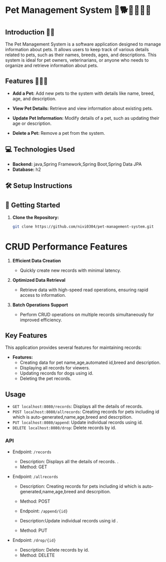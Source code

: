 # Pet Management System 🐶🐕🐩🦮🐺🐾

## Introduction 🐶🐾

The Pet Management System is a software application designed to manage information about pets. It allows users to keep track of various details related to pets, such as their names, breeds, ages, and descriptions. This system is ideal for pet owners, veterinarians, or anyone who needs to organize and retrieve information about pets.

## Features 🦴🐩‍🍼

- **Add a Pet:** Add new pets to the system with details like name, breed, age, and description.

- **View Pet Details:** Retrieve and view information about existing pets.

- **Update Pet Information:** Modify details of a pet, such as updating their age or description.

- **Delete a Pet:** Remove a pet from the system.

## 💻 Technologies Used

- **Backend:** java,Spring Framework,Spring Boot,Spring Data JPA
- **Database:** h2
## 🛠 Setup Instructions
## 🚀 Getting Started

1. **Clone the Repository:**
   ```bash
   git clone https://github.com/nivi0304/pet-management-system.git
# CRUD Performance Features

1. **Efficient Data Creation**
   - Quickly create new records with minimal latency.

2. **Optimized Data Retrieval**
   - Retrieve data with high-speed read operations, ensuring rapid access to information.

3. **Batch Operations Support**
   - Perform CRUD operations on multiple records simultaneously for improved efficiency.
## Key Features
 This application provides several features for maintaining records:
 * **Features:**
    * Creating data for pet name,age,automated id,breed and description.
    * Displaying all records for viewers.
    * Updating records for dogs using id.
    * Deleting the pet records.
## Usage
- `GET localhost:8080/records`: Displays all the details of records.
- `POST localhost:8080/allrecords`: Creating records for pets including id which is auto-generated,name,age,breed and descrpition.
- `PUT localhost:8080/append`: Update individual records using id.
- `DELETE localhost:8080/drop`: Delete records by id.

### API
- Endpoint: `/records`
  - Description: Displays all the details of records. .
  - Method: GET

- Endpoint: `/allrecords`
  - Description:  Creating records for pets including id which is auto-generated,name,age,breed and descrpition.
  - Method: POST
 
  - Endpoint: `/append/{id}`
  - Description:Update individual records using id .
  - Method: PUT

- Endpoint: `/drop/{id}`
  - Description: Delete records by id. 
  - Method: DELETE 
 




